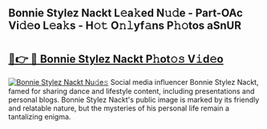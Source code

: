 ## Bonnie Stylez Nackt L𝚎a𝚔ed N𝚞𝚍e - Part-OAc Vi𝚍𝚎o L𝚎a𝚔s - H𝚘𝚝 O𝚗𝚕yf𝚊ns P𝚑𝚘tos aSnUR

# <h2><a href="http://kf6nq57.oniu.top/?m=Bonnie+Stylez+Nackt">🔗👉 🔴 Bonnie Stylez Nackt P𝚑ot𝚘𝚜 V𝚒d𝚎o</a></h2>

[![Bonnie Stylez Nackt Nu𝚍e𝚜](https://i.imgur.com/0qMVB7G.gif)](http://kf6nq57.oniu.top/?m=Bonnie+Stylez+Nackt)
Social media influencer Bonnie Stylez Nackt, famed for sharing dance and lifestyle content, including presentations and personal blogs. Bonnie Stylez Nackt's public image is marked by its friendly and relatable nature, but the mysteries of his personal life remain a tantalizing enigma.  

